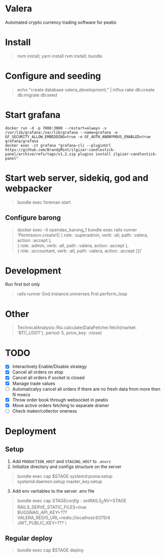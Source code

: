 # Valera

Automated crypto currency trading software for peatio 

# Install

> nvm install; yarn install
> rvm install; bundle

# Configure and seeding

> echo "create database valera_development;" | influx
> rake db:create db:migrate db:seed

# Start grafana

```
docker run -d -p 7000:3000 --restart=always -v /var/lib/grafana:/var/lib/grafana --name=grafana -e GF_SECURITY_ALLOW_EMBEDDING=true -e GF_AUTH_ANONYMOUS_ENABLED=true grafana/grafana
docker exec -it grafana "grafana-cli --pluginUrl https://github.com/BrandyMint/ilgizar-candlestick-panel/archive/refs/tags/v1.2.zip plugins install ilgizar-candlestick-panel"
```

# Start web server, sidekiq, god and webpacker

> bundle exec foreman start

## Configure barong

> docker exec -it opendax_barong_1 bundle exec rails runner \
  'Permission.create!([ { role: :superadmin, verb: :all, path: :valera, action: :accept }, \
  { role: :admin, verb: :all, path: :valera, action: :accept }, \
  { role: :accountant, verb: :all, path: :valera, action: :accept }])'

# Development

Run first bot only

> rails runner God.instance.universes.first.perform_loop

# Other

>  TechnicalAnalysis::Rsi.calculate(DataFetcher.fetch(market: 'BTC_USDT'), period: 5, price_key: :close)

# TODO

* [x] Interactively Enable/Disable strategy
* [x] Cancel all orders on stop
* [x] Cancel all orders if socket is closed
* [x] Manage trade values
* [ ] Automaticalyy cancel all orders if there are no fresh data from more then
  N msecs
* [x] Throw order book through websocket in peatio
* [x] Move active orders fetching to separate drainer
* [ ] Check maker/collector oneness

# Deployment

## Setup

1. Add `PRODUCTION_HOST` and `STAGING_HOST` to `.envrc`
2. Initialize directory and configs structure on the server

> bundle exec cap $STAGE systemd:puma:setup systemd:daemon:setup master_key:setup

3. Add env varliables to the server .env file

> bundle exec cap $STAGE config:set RAILS_ENV=$STAGE \
  RAILS_SERVE_STATIC_FILES=true \
  BUGSNAG_API_KEY=??? \
  VALERA_REDIS_URL=redis://localhost:6379/4 \
  JWT_PUBLIC_KEY=??? \

## Regular deploy

> bundle exec cap $STAGE deploy
